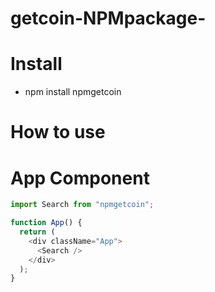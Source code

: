 # getcoin-NPMpackage-
# Install

- npm install npmgetcoin


# How to use

# App Component

```js
import Search from "npmgetcoin";

function App() {
  return (
    <div className="App">
      <Search />
    </div>
  );
}
```

